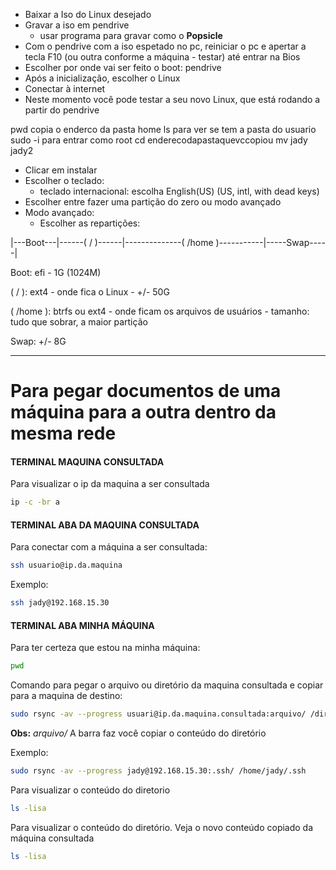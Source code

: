 
- Baixar a Iso do Linux desejado
- Gravar a iso em pendrive
	- usar programa para gravar como o **Popsicle**
- Com o pendrive com a iso espetado no pc, reiniciar o pc e apertar a tecla F10 (ou outra conforme a máquina - testar) até entrar na Bios
- Escolher por onde vai ser feito o boot: pendrive
- Após a inicialização, escolher o Linux
- Conectar à internet
- Neste momento você pode testar a seu novo Linux, que está rodando a partir do pendrive


pwd
copia o enderco da pasta home
ls para ver se tem a pasta do usuario
sudo -i para entrar como root
cd enderecodapastaquevccopiou
mv jady jady2


- Clicar em instalar
- Escolher o teclado:
	- teclado internacional: escolha English(US) (US, intl, with dead keys)
- Escolher entre fazer uma partição do zero ou modo avançado
- Modo avançado:
	- Escolher as repartições:

|---Boot---|------( / )------|--------------( /home )-----------|-----Swap-----|

Boot: efi - 1G (1024M)

( / ): ext4 - onde fica o Linux - +/- 50G

( /home ): btrfs ou ext4 - onde ficam os arquivos de usuários - tamanho: tudo que sobrar, a maior partição

Swap: +/- 8G

_____

# Para pegar documentos de uma máquina para a outra dentro da mesma rede

#### TERMINAL MAQUINA CONSULTADA

Para visualizar o ip da maquina a ser consultada
```bash
ip -c -br a 
```

#### TERMINAL ABA DA MAQUINA CONSULTADA
Para conectar com a máquina a ser consultada:
```bash
ssh usuario@ip.da.maquina
```
Exemplo:
```bash
ssh jady@192.168.15.30 
```


#### TERMINAL ABA MINHA MÁQUINA

Para ter certeza que estou na minha máquina:
```bash
pwd 
```

Comando para pegar o arquivo ou diretório da maquina consultada e copiar para a maquina de destino:
```bash
sudo rsync -av --progress usuari@ip.da.maquina.consultada:arquivo/ /diretorio/destino 
```
**Obs:**
_arquivo/_ 
A barra faz você copiar o conteúdo do diretório

Exemplo:
```bash
sudo rsync -av --progress jady@192.168.15.30:.ssh/ /home/jady/.ssh 
```

Para visualizar o conteúdo do diretorio
```bash
ls -lisa
```

Para visualizar o conteúdo do diretório. Veja o novo conteúdo copiado da máquina consultada
```bash
ls -lisa
```